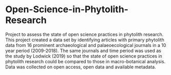 # Open-Science-in-Phytolith-Research
Project to assess the state of open science practices in phytolith research.
This project created a data set by identifying articles with primary phytolith data from 16 prominent archaeological and palaeoecological journals in a 10 year period (2009-2018). The same journals and time period was used as the study by Lodwick (2019) so that the state of open science practices in phytolith research could be compared to those in macro-botanical analysis. Data was collected on open access, open data and available metadata.
